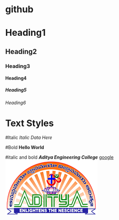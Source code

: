 # github
# Heading1
## Heading2
### Heading3
#### Heading4
##### Heading5
###### Heading6

# Text Styles

#Italic
*Italic Data Here*

#Bold
**Hello World**

#italic and bold
***Aditya Engineering College***
[google](https://www.google.com/)
![aditya](aditya.jpg)
